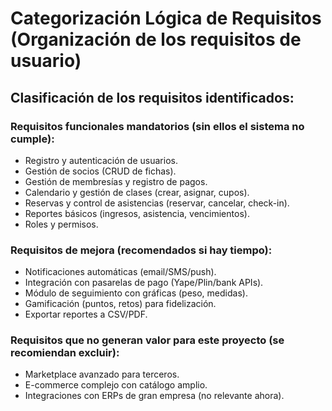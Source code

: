# Categorización Lógica de Requisitos (Organización de los requisitos de usuario)

## Clasificación de los requisitos identificados:

### Requisitos funcionales mandatorios (sin ellos el sistema no cumple):
- Registro y autenticación de usuarios.
- Gestión de socios (CRUD de fichas).
- Gestión de membresías y registro de pagos.
- Calendario y gestión de clases (crear, asignar, cupos).
- Reservas y control de asistencias (reservar, cancelar, check-in).
- Reportes básicos (ingresos, asistencia, vencimientos).
- Roles y permisos.

### Requisitos de mejora (recomendados si hay tiempo):
- Notificaciones automáticas (email/SMS/push).
- Integración con pasarelas de pago (Yape/Plin/bank APIs).
- Módulo de seguimiento con gráficas (peso, medidas).
- Gamificación (puntos, retos) para fidelización.
- Exportar reportes a CSV/PDF.

### Requisitos que no generan valor para este proyecto (se recomiendan excluir):
- Marketplace avanzado para terceros.
- E-commerce complejo con catálogo amplio.
- Integraciones con ERPs de gran empresa (no relevante ahora).
